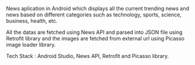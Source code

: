 News aplication in Android which displays all the current trending news and news based on different categories such as technology, sports, science, business, health, etc.

All the datas are fetched using News API and parsed into JSON file using Retrofit library and the images are fetched from external url using Picasso image loader library.

Tech Stack : Android Studio, News API, Retrofit and Picasso library.
